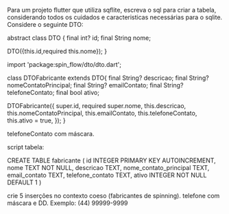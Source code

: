 Para um projeto flutter que utiliza sqflite, escreva o sql para criar a tabela, considerando todos os cuidados e caracteristicas necessárias para o sqlite. Considere o seguinte DTO: 

abstract class DTO {
  final int? id;
  final String nome;

  DTO({this.id,required this.nome});
}

import 'package:spin_flow/dto/dto.dart';

class DTOFabricante extends DTO{
  final String? descricao;
  final String? nomeContatoPrincipal;
  final String? emailContato;
  final String? telefoneContato;
  final bool ativo;

  DTOFabricante({
    super.id,
    required super.nome,
    this.descricao,
    this.nomeContatoPrincipal,
    this.emailContato,
    this.telefoneContato,
    this.ativo = true,
  });
}

telefoneContato com máscara.

script tabela:

CREATE TABLE fabricante (
  id INTEGER PRIMARY KEY AUTOINCREMENT,
  nome TEXT NOT NULL,
  descricao TEXT,
  nome_contato_principal TEXT,
  email_contato TEXT,
  telefone_contato TEXT,
  ativo INTEGER NOT NULL DEFAULT 1
)

crie 5 inserções no contexto coeso (fabricantes de spinning). 
telefone com máscara e DD. Exemplo: (44) 99999-9999

